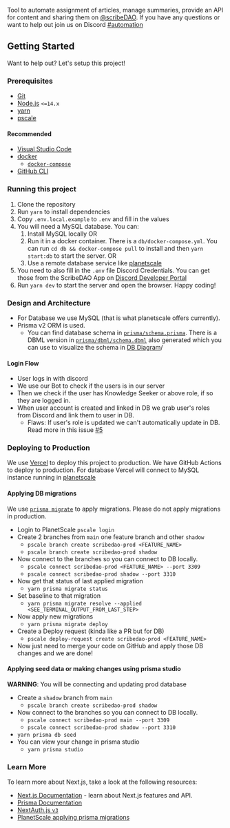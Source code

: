 Tool to automate assignment of articles, manage summaries, provide an API for content and sharing them on [@scribeDAO](https://twitter.com/scribeDAO). If you have any questions or want to help out join us on Discord [#automation](https://discord.com/invite/ySFKTEyGn8)

## Getting Started

Want to help out? Let's setup this project!

### Prerequisites

- [Git](https://git-scm.com)
- [Node.js](https://nodejs.org) `<=14.x`
- [yarn](https://yarnpkg.com)
- [pscale](https://planetscale.com/cli)

#### Recommended

- [Visual Studio Code](https://code.visualstudio.com)
- [docker](https://www.docker.com)
  - [`docker-compose`](https://docs.docker.com/compose/install/)
- [GitHub CLI](https://cli.github.com)

### Running this project

1. Clone the repository
2. Run `yarn` to install dependencies
3. Copy `.env.local.example` to `.env` and fill in the values
4. You will need a MySQL database. You can:
   1. Install MySQL locally OR
   2. Run it in a docker container. There is a `db/docker-compose.yml`. You can run `cd db && docker-compose pull` to install and then `yarn start:db` to start the server. OR
   3. Use a remote database service like [planetscale](https://planetscale.com)
5. You need to also fill in the `.env` file Discord Credentials. You can get those from the ScribeDAO App on [Discord Developer Portal](https://discord.com/developers/applications/885344846024437791/oauth2)
6. Run `yarn dev` to start the server and open the browser. Happy coding!

### Design and Architecture

- For Database we use MySQL (that is what planetscale offers currently).
- Prisma v2 ORM is used.
  - You can find database schema in [`prisma/schema.prisma`](./prisma/schema.prisma). There is a DBML version in [`prisma/dbml/schema.dbml`](./prisma/dbml/schema.dbml) also generated which you can use to visualize the schema in [DB Diagram](https://dbdiagram.io/)/

#### Login Flow

- User logs in with discord
- We use our Bot to check if the users is in our server
- Then we check if the user has Knowledge Seeker or above role, if so they are logged in.
- When user account is created and linked in DB we grab user's roles from Discord and link them to user in DB.
  - Flaws: If user's role is updated we can't automatically update in DB. Read more in this issue [#5](https://github.com/ScribeDAO/retweet/issues/5)

### Deploying to Production

We use [Vercel](https://vercel.com/) to deploy this project to production. We have GitHub Actions to deploy to production.
For database Vercel will connect to MySQL instance running in [planetscale](https://planetscale.com)

#### Applying DB migrations

We use [`prisma migrate`](https://prisma.io/docs/reference/cli/migrate/) to apply migrations. Please do not apply migrations in production.

- Login to PlanetScale `pscale login`
- Create 2 branches from `main` one feature branch and other `shadow`
  - `pscale branch create scribedao-prod <FEATURE_NAME>`
  - `pscale branch create scribedao-prod shadow`
- Now connect to the branches so you can connect to DB locally.
  - `pscale connect scribedao-prod <FEATURE_NAME> --port 3309`
  - `pscale connect scribedao-prod shadow --port 3310`
- Now get that status of last applied migration
  - `yarn prisma migrate status`
- Set baseline to that migration
  - `yarn prisma migrate resolve --applied <SEE_TERMINAL_OUTPUT_FROM_LAST_STEP>`
- Now apply new migrations
  - `yarn prisma migrate deploy`
- Create a Deploy request (kinda like a PR but for DB)
  - `pscale deploy-request create scribedao-prod <FEATURE_NAME>`
- Now just need to merge your code on GitHub and apply those DB changes and we are done!

#### Applying seed data or making changes using prisma studio

**WARNING**: You will be connecting and updating prod database

- Create a `shadow` branch from `main`
  - `pscale branch create scribedao-prod shadow`
- Now connect to the branches so you can connect to DB locally.
  - `pscale connect scribedao-prod main --port 3309`
  - `pscale connect scribedao-prod shadow --port 3310`
- `yarn prisma db seed`
- You can view your change in prisma studio
  - `yarn prisma studio`

### Learn More

To learn more about Next.js, take a look at the following resources:

- [Next.js Documentation](https://nextjs.org/docs) - learn about Next.js features and API.
- [Prisma Documentation](https://docs.prisma.io)
- [NextAuth.js `v3`](https://next-auth.js.org/v3/getting-started/introduction)
- [PlanetScale applying prisma migrations](https://docs.planetscale.com/tutorials/automatic-prisma-migrations)
